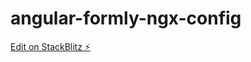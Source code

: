 # angular-formly-ngx-config

[Edit on StackBlitz ⚡️](https://stackblitz.com/edit/angular-formly-ngx-config)